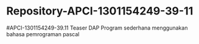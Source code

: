 # Repository-APCI-1301154249-39-11
#APCI-1301154249-39.11
  Teaser DAP
            Program sederhana menggunakan bahasa pemrograman pascal
